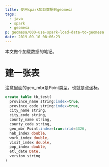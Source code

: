```yaml
---
title: 使用spark加载数据到geomesa
tags:
  - java
  - spark
  - geomesa
p: geomesa/000-use-spark-load-data-to-geomesa
date: 2019-09-10 08:06:23
---
```


本文做个加载数据的笔记。

# 建一张表

注意里面的geo_mbr是Point类型，也就是点坐标。
```sql
create table tb_test(
  province_name string:index=true,
  province_code string:index=true,
  city_name string,
  city_code string,
  county_name string,
  county_code string,
  geo_mbr Point:index=true:srid=4326,
  hab_index double,
  work_index double,
  visit_index double,
  pop_index double,
  etl_date Date,
  version string
)
```

# 


```sql
```

```sql
```

```sql
```

```sql
```

